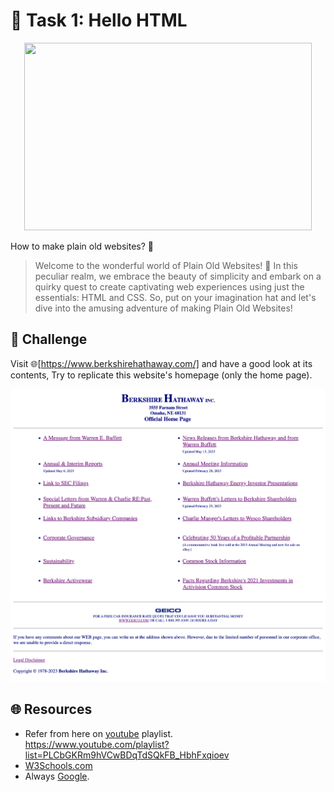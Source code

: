
# **:star2: Task 1: Hello HTML**

<p align="center">
    <img width="460" height="300" src="https://media4.giphy.com/media/SpopD7IQN2gK3qN4jS/giphy.gif?cid=ecf05e47fl0vvy8pig5lovghjvd4ervukfxd5o4q8zig9b1q&ep=v1_gifs_search&rid=giphy.gif&ct=g">
</p>

How to make plain old websites? 🤔

 > Welcome to the wonderful world of Plain Old Websites! 🎉 In this peculiar realm, we embrace the beauty of simplicity and embark on a quirky quest to create captivating web experiences using just the essentials: HTML and CSS. So, put on your imagination hat and let's dive into the amusing adventure of making Plain Old Websites!

## **:pushpin: Challenge**  
Visit 🌐[https://www.berkshirehathaway.com/] and have a good look at its contents, Try to replicate this website's homepage (only the home page). 
 
 ![berkshirehathaway]

## **🌐 Resources**
 - Refer from here on [youtube] playlist.</br>
   https://www.youtube.com/playlist?list=PLCbGKRm9hVCwBDqTdSQkFB_HbhFxqioev
 - [W3Schools.com]
 - Always [Google].


<!-- links -->
[https://www.berkshirehathaway.com/]: https://www.berkshirehathaway.com/
[berkshirehathaway]:../screenshots/task1.png
[youtube]:https://www.youtube.com/playlist?list=PLCbGKRm9hVCwBDqTdSQkFB_HbhFxqioev
[W3Schools.com]:https://www.w3schools.com/html/
[Google]:https://https://www.google.com/
[htmldog.com]:https://www.htmldog.com/
[freecodecamp.com]:https://www.freecodecamp.org/news/the-html-handbook/
[learn-html.com]:https://www.learn-html.org/
[codecademy.com]:https://www.codecademy.com/learn/learn-html
